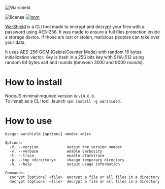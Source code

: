 ![Warshield](https://i.imgur.com/hmaHsmi.png)

![license](https://img.shields.io/github/license/quantumsheep/warshield.svg)
[![npm](https://img.shields.io/npm/v/warshield/latest.svg)](https://www.npmjs.com/package/warshield)

[WarShield](https://warshield.qtmsheep.com) is a CLI tool made to encrypt and decrypt your files with a password using AES-256. It was made to ensure a full files protection inside a storage device. If those are lost or stolen, malicious peoples can take over your data.

It uses AES-256 GCM (Galois/Counter Mode) with random 16 bytes initialization vector.
Key is hash in a 256 bits key with SHA-512 using random 64 bytes salt and rounds (between 3000 and 9000 rounds).


# How to install
NodeJS minimal required version is `v10.0.0`.  
To install as a CLI tool, launch `npm install -g warshield`.

# How to use
```
Usage: warshield [options] <mode> <dir>

Options:
  -V, --version             output the version number
  -v, --verbose             enable verbosity
  -t, --trace               enable stacktrace
  -p, --tmp <directory>     change temporary directory
  -h, --help                output usage information

Commands:
  encrypt [options] <file>  encrypt a file or all files in a directory
  decrypt [options] <file>  decrypt a file or all files in a directory
```
